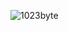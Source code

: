 ![1023byte](https://github-readme-stats.vercel.app/api?username=1023byte&theme=dark&show_icons=true)
